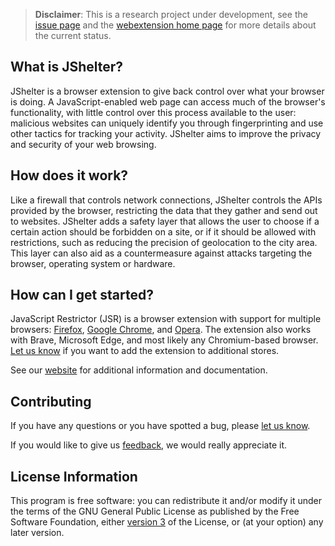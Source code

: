 > **Disclaimer**: This is a research project under development, see the [issue page](https://pagure.io/JShelter/webextension/issues) and the [webextension home page](https://JShelter.org/) for more details about the current status.

## What is JShelter?

JShelter is a browser extension to give back control over what your browser is doing. A JavaScript-enabled web page can access much of the browser's functionality, with little control over this process available to the user: malicious websites can uniquely identify you through fingerprinting and use other tactics for tracking your activity. JShelter aims to improve the privacy and security of your web browsing.

## How does it work?

Like a firewall that controls network connections, JShelter controls the APIs provided by the browser, restricting the data that they gather and send out to websites. JShelter adds a safety layer that allows the user to choose if a certain action should be forbidden on a site, or if it should be allowed with restrictions, such as reducing the precision of geolocation to the city area. This layer can also aid as a countermeasure against attacks targeting the browser, operating system or hardware.


## How can I get started?

JavaScript Restrictor (JSR) is a browser extension with support for multiple browsers: [Firefox](https://addons.mozilla.org/firefox/addon/javascript-restrictor/), [Google Chrome](https://chrome.google.com/webstore/detail/javascript-restrictor/ammoloihpcbognfddfjcljgembpibcmb), and [Opera](https://addons.opera.com/extensions/details/javascript-restrictor/). The extension also works with Brave, Microsoft Edge, and most likely any Chromium-based browser. [Let us know](https://pagure.io/JShelter/webextension/issues) if you want to add the extension to additional stores.

See our [website](https://JShelter.org/) for additional information and documentation.

## Contributing

If you have any questions or you have spotted a bug, please [let us know](https://pagure.io/JShelter/webextension/issues).

If you would like to give us [feedback](https://pagure.io/JShelter/webextension/issues), we would really appreciate it.

## License Information

This program is free software: you can redistribute it and/or modify it under the terms of the GNU
General Public License as published by the Free Software Foundation, either [version
3](https://www.gnu.org/licenses/gpl-3.0) of the License, or (at your option) any later version.
